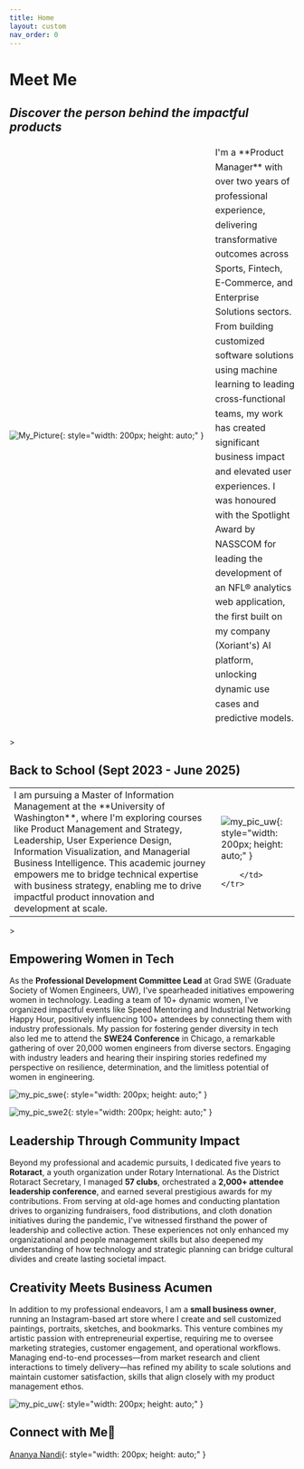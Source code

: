 ```yaml
---
title: Home
layout: custom
nav_order: 0
---
```

<html> 

# Meet Me

## *Discover the person behind the impactful products*

<div style="display: flex; align-items: center; gap: 20px; margin: 20px 0;">
    <div>

![My_Picture](/engineered_by_ananya/assets/images/Cropped_Photo.jpg){: style="width: 200px; height: auto;" }
</div>
<div style="flex: 1; font-size: 16px; line-height: 1.6;">
I'm a **Product Manager** with over two years of professional experience, delivering transformative outcomes across Sports, Fintech, E-Commerce, and Enterprise Solutions sectors. From building customized software solutions using machine learning to leading cross-functional teams, my work has created significant business impact and elevated user experiences. I was honoured with the Spotlight Award by NASSCOM for leading the development of an NFL® analytics web application, the first built on my company (Xoriant's) AI platform, unlocking dynamic use cases and predictive models.
</div>
</div>
>

## Back to School (Sept 2023 - June 2025)

<table>
    <tr>
        <td> I am pursuing a Master of Information Management at the **University of Washington**, where I'm exploring courses like Product Management and Strategy, Leadership, User Experience Design, Information Visualization, and Managerial Business Intelligence. This academic journey empowers me to bridge technical expertise with business strategy, enabling me to drive impactful product innovation and development at scale.
        </td>
        <td> 

![my_pic_uw](/engineered_by_ananya/assets/images/my_pic_uw.jpg){: style="width: 200px; height: auto;" }

        </td>
    </tr>
</table> 
>

## Empowering Women in Tech

As the **Professional Development Committee Lead** at Grad SWE (Graduate Society of Women Engineers, UW), I've spearheaded initiatives empowering women in technology. Leading a team of 10+ dynamic women, I've organized impactful events like Speed Mentoring and Industrial Networking Happy Hour, positively influencing 100+ attendees by connecting them with industry professionals. My passion for fostering gender diversity in tech also led me to attend the **SWE24 Conference** in Chicago, a remarkable gathering of over 20,000 women engineers from diverse sectors. Engaging with industry leaders and hearing their inspiring stories redefined my perspective on resilience, determination, and the limitless potential of women in engineering.

![my_pic_swe](/engineered_by_ananya/assets/images/my_pic_swe.jpg){: style="width: 200px; height: auto;" }

![my_pic_swe2](/engineered_by_ananya/assets/images/my_pic_swe_2.jpg){: style="width: 200px; height: auto;" }

>

## Leadership Through Community Impact

Beyond my professional and academic pursuits, I dedicated five years to **Rotaract**, a youth organization under Rotary International. As the District Rotaract Secretary, I managed **57 clubs**, orchestrated a **2,000+ attendee leadership conference**, and earned several prestigious awards for my contributions. From serving at old-age homes and conducting plantation drives to organizing fundraisers, food distributions, and cloth donation initiatives during the pandemic, I've witnessed firsthand the power of leadership and collective action. These experiences not only enhanced my organizational and people management skills but also deepened my understanding of how technology and strategic planning can bridge cultural divides and create lasting societal impact.

>

## Creativity Meets Business Acumen

In addition to my professional endeavors, I am a **small business owner**, running an Instagram-based art store where I create and sell customized paintings, portraits, sketches, and bookmarks. This venture combines my artistic passion with entrepreneurial expertise, requiring me to oversee marketing strategies, customer engagement, and operational workflows. Managing end-to-end processes—from market research and client interactions to timely delivery—has refined my ability to scale solutions and maintain customer satisfaction, skills that align closely with my product management ethos.

![my_pic_uw](/engineered_by_ananya/assets/images/my_pic_uw.jpg){: style="width: 200px; height: auto;" }

>

</html>

## Connect with Me🔗
[Ananya Nandi](https://www.linkedin.com/in/ananya-nandi/){: style="width: 200px; height: auto;" }


